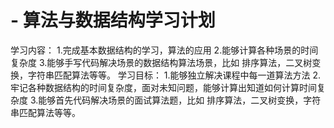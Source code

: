 # - 算法与数据结构学习计划
学习内容：
1.完成基本数据结构的学习，算法的应用
2.能够计算各种场景的时间复杂度
3.能够手写代码解决场景的数据结构算法场景，比如 排序算法，二叉树变换，字符串匹配算法等等。
学习目标：
1.能够独立解决课程中每一道算法方法
2.牢记各种数据结构的时间复杂度，面对未知问题，能够计算出知道如何计算时间复杂度
3.能够首先代码解决场景的面试算法题，比如 排序算法，二叉树变换，字符串匹配算法等等。
